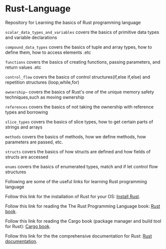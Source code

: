 # Rust-Language
Repository for Learning the basics of Rust programming language

`scalar_data_types_and_variables` covers the basics of primitive data types and variable declarations

`compound_data_types` covers the basics of tuple and array types, how to define them, how to access elements .etc

`functions` covers the basics of creating functions, passing parameters, and return values .etc

`control_flow` covers the basics of control structures(if,else if,else) and repetition structures (loop,while,for)

`ownership~` covers the basics of Rust's one of the unique memory safety techniques,such as moving ownership

`references` covers the basics of not taking the ownership with reference types and borrowing

`slice_types` covers the basics of slice types, how to get certain parts of strings and arrays

`methods` covers the basics of methods, how we define methods, how parameters are passed, etc.

`structs` covers the basics of how structs are defined and how fields of structs are accessed

`enums` covers the basics of enumerated types, match and if let control flow structures

Following are some of the useful links for learning Rust programming language

Follow this link for the installation of Rust for your OS: [Install Rust](https://www.rust-lang.org/learn/get-started).

Follow this link for reading the The Rust Programming Language book: [Rust book](https://doc.rust-lang.org/book/title-page.html).

Follow this link for reading the Cargo book (package manager and build tool for Rust): [Cargo book](https://doc.rust-lang.org/cargo/).

Follow this link for the the comprehensive documentation for Rust: [Rust documentation](https://www.rust-lang.org/learn).
